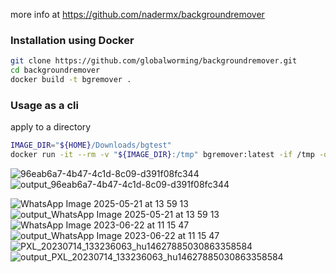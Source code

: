more info at https://github.com/nadermx/backgroundremover

### Installation using Docker
```bash
git clone https://github.com/globalworming/backgroundremover.git
cd backgroundremover
docker build -t bgremover .
```
### Usage as a cli
apply to a directory
```bash
IMAGE_DIR="${HOME}/Downloads/bgtest"
docker run -it --rm -v "${IMAGE_DIR}:/tmp" bgremover:latest -if /tmp -of /tmp/out
```
![96eab6a7-4b47-4c1d-8c09-d391f08fc344](https://github.com/user-attachments/assets/9cf760a3-921b-429c-b470-fd978e66b01b)
![output_96eab6a7-4b47-4c1d-8c09-d391f08fc344](https://github.com/user-attachments/assets/f7d36fb9-f8b2-4e5b-9f7b-673ddf66f763)

![WhatsApp Image 2025-05-21 at 13 59 13](https://github.com/user-attachments/assets/2de528dc-5b3a-487b-bc3f-a5a8d47d73f9)
![output_WhatsApp Image 2025-05-21 at 13 59 13](https://github.com/user-attachments/assets/a7c152e4-0ee7-4adf-befc-f7fc257e55b5)
![WhatsApp Image 2023-06-22 at 11 15 47](https://github.com/user-attachments/assets/64076a7c-1f42-4f06-abeb-cc66c6e8618d)
![output_WhatsApp Image 2023-06-22 at 11 15 47](https://github.com/user-attachments/assets/7709a588-e5eb-47eb-9db8-635e74623925)
![PXL_20230714_133236063_hu14627885030863358584](https://github.com/user-attachments/assets/131f3de2-c584-44d8-bb69-e6d58acc3020)
![output_PXL_20230714_133236063_hu14627885030863358584](https://github.com/user-attachments/assets/941801e3-9b6a-4b0a-9ded-b1c3faf7ece5)
